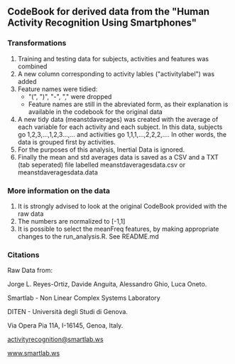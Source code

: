 ## CodeBook for derived data from the "Human Activity Recognition Using Smartphones"

### Transformations

1. Training and testing data for subjects, activities and features was combined
2. A new column corresponding to activity lables ("activitylabel") was added
3. Feature names were tidied:
    * "(", ")", "-", "," were dropped
    * Feature names are still in the abreviated form, as their explanation is available in the codebook for the original data
4. A new tidy data (meanstdaverages) was created with the average of each variable for each activity and each subject. 
   In this data, subjects go 1,2,3,...,1,2,3...,... and activities go 1,1,1,...,2,2,2,.... In other words, the data is grouped first by activities.
5. For the purposes of this analysis, Inertial Data is ignored.
6. Finally the mean and std averages data is saved as a CSV and a TXT (tab seperated) file labelled meanstdaveragesdata.csv or meanstdaveragesdata.data

### More information on the data

1. It is strongly advised to look at the original CodeBook provided with the raw data
2. The numbers are normalized to [-1,1]
3. It is possible to select the meanFreq features, by making appropriate changes to the run_analysis.R. See README.md

### Citations

Raw Data from:

Jorge L. Reyes-Ortiz, Davide Anguita, Alessandro Ghio, Luca Oneto.

Smartlab - Non Linear Complex Systems Laboratory

DITEN - Università degli Studi di Genova.

Via Opera Pia 11A, I-16145, Genoa, Italy.

activityrecognition@smartlab.ws

www.smartlab.ws